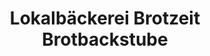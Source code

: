 ---
title: "Lokalbäckerei Brotzeit Brotbackstube"
url: /gruenwald/lokalbaeckerei-brotzeit-brotbackstube/
shop: Bäckerei
---